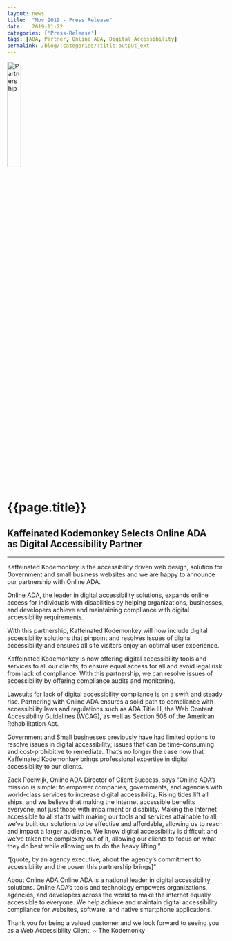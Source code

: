 ```yaml
---
layout: news
title:  "Nov 2019 - Press Release"
date:   2019-11-22
categories: ['Press-Release']
tags: [ADA, Partner, Online ADA, Digital Accessibility]
permalink: /blog/:categories/:title:output_ext
---
```


<div class="row">
  <div class="col">
    <img src="{{site.url}}/assets/images/Partners.png" alt="Partnership" class="hidden-xs hidden-sm img-responsive" style="width: 25%;">
  </div>
</div>

<h1>{{page.title}}</h1>

<h2>Kaffeinated Kodemonkey Selects Online ADA<br /> as Digital Accessibility Partner</h2>

<hr />

<p>Kaffeinated Kodemonkey is the accessibility driven web design, solution for Government and small business websites and we are happy to announce our partnership with Online ADA.</p>

<p>Online ADA, the leader in digital accessibility solutions, expands online access for individuals with disabilities by helping organizations, businesses, and developers achieve and maintaining compliance with digital accessibility requirements.</p>

<p>With this partnership, Kaffeinated Kodemonkey will now include digital accessibility solutions that pinpoint and resolves issues of digital accessibility and ensures all site visitors enjoy an optimal user experience.</p>

Kaffeinated Kodemonkey is now offering digital accessibility tools and services to all our clients, to ensure equal access for all and avoid legal risk from lack of compliance. With this partnership, we can resolve issues of accessibility by offering compliance audits and monitoring.

Lawsuits for lack of digital accessibility compliance is on a swift and steady rise. Partnering with Online ADA ensures a solid path to compliance with accessibility laws and regulations such as ADA Title III, the Web Content Accessibility Guidelines (WCAG), as well as Section 508 of the American Rehabilitation Act.

Government and Small businesses previously have had limited options to resolve issues in digital accessibility; issues that can be time-consuming and cost-prohibitive to remediate. That’s no longer the case now that Kaffeinated Kodemonkey brings professional expertise in digital accessibility to our clients.

Zack Poelwijk, Online ADA Director of Client Success, says “Online ADA’s mission is simple: to empower companies, governments, and agencies with world-class services to increase digital accessibility. Rising tides lift all ships, and we believe that making the Internet accessible benefits everyone; not just those with impairment or disability. Making the Internet accessible to all starts with making our tools and services attainable to all; we’ve built our solutions to be effective and affordable, allowing us to reach and impact a larger audience. We know digital accessibility is difficult and we’ve taken the complexity out of it, allowing our clients to focus on what they do best while allowing us to do the heavy lifting.”

“[quote, by an agency executive, about the agency’s commitment to accessibility and the power this partnership brings]“

About Online ADA
Online ADA is a national leader in digital accessibility solutions. Online ADA’s tools and technology empowers organizations, agencies, and developers across the world to make the internet equally accessible to everyone. We help achieve and maintain digital accessibility compliance for websites, software, and native smartphone applications.

Thank you for being a valued customer and we look forward to seeing you as a Web Accessibility Client.
~ The Kodemonky
